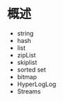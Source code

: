# 概述

- string
- hash
- list
- zipList
- skiplist
- sorted set
- bitmap
- HyperLogLog
- Streams

## 